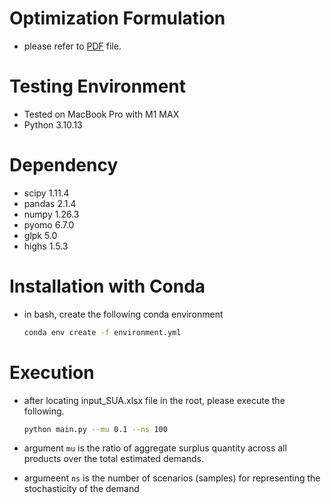 # Optimization Formulation
- please refer to [PDF](./doc/formulation.pdf) file.

# Testing Environment
- Tested on MacBook Pro with M1 MAX
- Python 3.10.13

# Dependency
- scipy 1.11.4
- pandas 2.1.4
- numpy 1.26.3
- pyomo 6.7.0
- glpk 5.0
- highs 1.5.3

# Installation with Conda
- in bash, create the following conda environment
    ```bash
    conda env create -f environment.yml
    ```

# Execution
- after locating input_SUA.xlsx file in the root, please execute the following.
    ```bash
    python main.py --mu 0.1 --ns 100
    ```
    
- argument `mu` is the ratio of aggregate surplus quantity across all products over the total estimated demands.
- argumeent `ns` is the number of scenarios (samples) for representing the stochasticity of the demand
